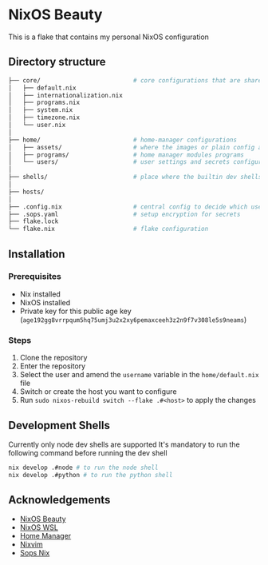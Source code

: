 # NixOS Beauty

This is a flake that contains my personal NixOS configuration

## Directory structure

```bash
├── core/                          # core configurations that are shared between hosts
│   ├── default.nix
│   ├── internationalization.nix
│   ├── programs.nix
│   ├── system.nix
│   ├── timezone.nix
│   └── user.nix
│ 
├── home/                          # home-manager configurations
│   ├── assets/                    # where the images or plain config are stored
│   ├── programs/                  # home manager modules programs
│   └── users/                     # user settings and secrets configurations
│ 
├── shells/                        # place where the builtin dev shells are live
│ 
├── hosts/
│ 
├── .config.nix                    # central config to decide which user and system to use
├── .sops.yaml                     # setup encryption for secrets
├── flake.lock
└── flake.nix                      # flake configuration
```

## Installation

### Prerequisites

- Nix installed
- NixOS installed
- Private key for this public age key (`age192gg8vrrpqum5hq75umj3u2x2xy6pemaxceeh3z2n9f7v308le5s9neams`)

### Steps

1. Clone the repository
2. Enter the repository
3. Select the user and amend the `username` variable in the `home/default.nix` file
4. Switch or create the host you want to configure
5. Run `sudo nixos-rebuild switch --flake .#<host>` to apply the changes

## Development Shells

Currently only node dev shells are supported
It's mandatory to run the following command before running the dev shell

```bash
nix develop .#node # to run the node shell
nix develop .#python # to run the python shell
```

## Acknowledgements

- [NixOS Beauty](https://github.com/dimasbagus/nixos-beauty)
- [NixOS WSL](https://github.com/nix-community/NixOS-WSL)
- [Home Manager](https://github.com/nix-community/home-manager)
- [Nixvim](https://github.com/nix-community/nixvim)
- [Sops Nix](https://github.com/Mic92/sops-nix)

